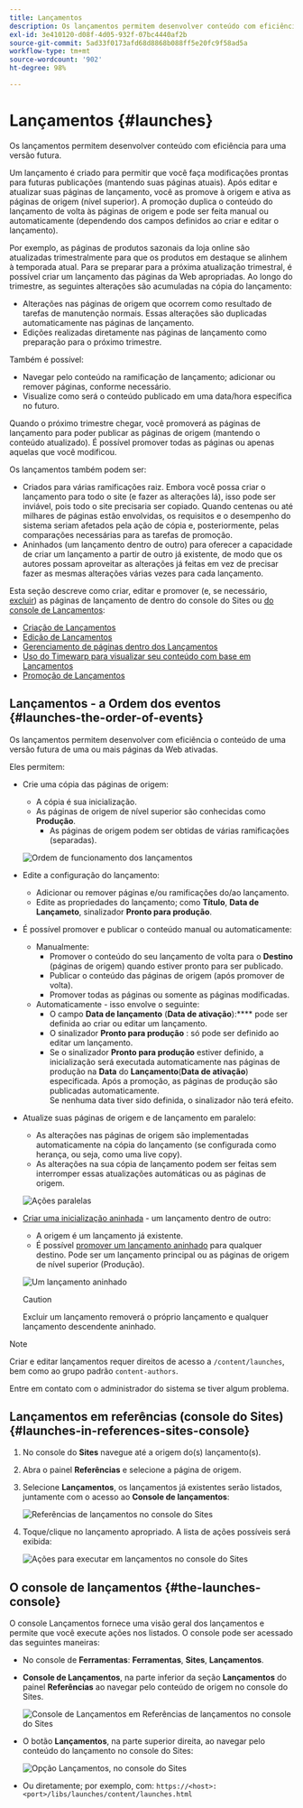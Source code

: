 ```yaml
---
title: Lançamentos
description: Os lançamentos permitem desenvolver conteúdo com eficiência para uma versão futura. Eles permitem fazer alterações prontas para publicação futura, enquanto mantém suas páginas atuais
exl-id: 3e410120-d08f-4d05-932f-07bc4440af2b
source-git-commit: 5ad33f0173afd68d8868b088ff5e20fc9f58ad5a
workflow-type: tm+mt
source-wordcount: '902'
ht-degree: 98%

---
```


# Lançamentos {#launches}

Os lançamentos permitem desenvolver conteúdo com eficiência para uma versão futura.

Um lançamento é criado para permitir que você faça modificações prontas para futuras publicações (mantendo suas páginas atuais). Após editar e atualizar suas páginas de lançamento, você as promove à origem e ativa as páginas de origem (nível superior). A promoção duplica o conteúdo do lançamento de volta às páginas de origem e pode ser feita manual ou automaticamente (dependendo dos campos definidos ao criar e editar o lançamento).

Por exemplo, as páginas de produtos sazonais da loja online são atualizadas trimestralmente para que os produtos em destaque se alinhem à temporada atual. Para se preparar para a próxima atualização trimestral, é possível criar um lançamento das páginas da Web apropriadas. Ao longo do trimestre, as seguintes alterações são acumuladas na cópia do lançamento:

* Alterações nas páginas de origem que ocorrem como resultado de tarefas de manutenção normais. Essas alterações são duplicadas automaticamente nas páginas de lançamento.
* Edições realizadas diretamente nas páginas de lançamento como preparação para o próximo trimestre.

Também é possível:

* Navegar pelo conteúdo na ramificação de lançamento; adicionar ou remover páginas, conforme necessário.
* Visualize como será o conteúdo publicado em uma data/hora específica no futuro.

Quando o próximo trimestre chegar, você promoverá as páginas de lançamento para poder publicar as páginas de origem (mantendo o conteúdo atualizado). É possível promover todas as páginas ou apenas aquelas que você modificou.

Os lançamentos também podem ser:

* Criados para várias ramificações raiz. Embora você possa criar o lançamento para todo o site (e fazer as alterações lá), isso pode ser inviável, pois todo o site precisaria ser copiado. Quando centenas ou até milhares de páginas estão envolvidas, os requisitos e o desempenho do sistema seriam afetados pela ação de cópia e, posteriormente, pelas comparações necessárias para as tarefas de promoção.
* Aninhados (um lançamento dentro de outro) para oferecer a capacidade de criar um lançamento a partir de outro já existente, de modo que os autores possam aproveitar as alterações já feitas em vez de precisar fazer as mesmas alterações várias vezes para cada lançamento.

Esta seção descreve como criar, editar e promover (e, se necessário, [excluir](/help/sites-cloud/authoring/launches/creating.md#deleting-a-launch)) as páginas de lançamento de dentro do console do Sites ou [do console de Lançamentos](#the-launches-console):

* [Criação de Lançamentos](/help/sites-cloud/authoring/launches/creating.md)
* [Edição de Lançamentos](/help/sites-cloud/authoring/launches/editing.md)
* [Gerenciamento de páginas dentro dos Lançamentos](/help/sites-cloud/authoring/launches/managing-pages.md)
* [Uso do Timewarp para visualizar seu conteúdo com base em Lançamentos](/help/sites-cloud/authoring/launches/preview.md)
* [Promoção de Lançamentos](/help/sites-cloud/authoring/launches/promoting.md)

## Lançamentos - a Ordem dos eventos {#launches-the-order-of-events}

Os lançamentos permitem desenvolver com eficiência o conteúdo de uma versão futura de uma ou mais páginas da Web ativadas.

Eles permitem:

* Crie uma cópia das páginas de origem:
   * A cópia é sua inicialização.
   * As páginas de origem de nível superior são conhecidas como **Produção**.
      * As páginas de origem podem ser obtidas de várias ramificações (separadas).

  ![Ordem de funcionamento dos lançamentos](/help/sites-cloud/authoring/assets/launches-order.png)

* Edite a configuração do lançamento:
   * Adicionar ou remover páginas e/ou ramificações do/ao lançamento.
   * Edite as propriedades do lançamento; como **Título**, **Data de Lançameto**, sinalizador **Pronto para produção**.
* É possível promover e publicar o conteúdo manual ou automaticamente:
   * Manualmente:
      * Promover o conteúdo do seu lançamento de volta para o **Destino** (páginas de origem) quando estiver pronto para ser publicado.
      * Publicar o conteúdo das páginas de origem (após promover de volta).
      * Promover todas as páginas ou somente as páginas modificadas.
   * Automaticamente - isso envolve o seguinte:
      * O campo **Data de lançamento** (**Data de ativação**):**** pode ser definida ao criar ou editar um lançamento.
      * O sinalizador **Pronto para produção** : só pode ser definido ao editar um lançamento.
      * Se o sinalizador **Pronto para produção** estiver definido, a inicialização será executada automaticamente nas páginas de produção na **Data** do **Lançamento**(**Data de ativação**) especificada. Após a promoção, as páginas de produção são publicadas automaticamente.\
        Se nenhuma data tiver sido definida, o sinalizador não terá efeito.
* Atualize suas páginas de origem e de lançamento em paralelo:
   * As alterações nas páginas de origem são implementadas automaticamente na cópia do lançamento (se configurada como herança, ou seja, como uma live copy).
   * As alterações na sua cópia de lançamento podem ser feitas sem interromper essas atualizações automáticas ou as páginas de origem.

  ![Ações paralelas](/help/sites-cloud/authoring/assets/launches-parallel.png)

* [Criar uma inicialização aninhada](/help/sites-cloud/authoring/launches/creating.md#creating-a-nested-launch) - um lançamento dentro de outro:
   * A origem é um lançamento já existente.
   * É possível [promover um lançamento aninhado](/help/sites-cloud/authoring/launches/promoting.md#promoting-a-nested-launch) para qualquer destino. Pode ser um lançamento principal ou as páginas de origem de nível superior (Produção).

  ![Um lançamento aninhado](/help/sites-cloud/authoring/assets/launches-nested.png)

  >[!CAUTION]
  >
  >Excluir um lançamento removerá o próprio lançamento e qualquer lançamento descendente aninhado.

>[!NOTE]
>
>Criar e editar lançamentos requer direitos de acesso a `/content/launches`, bem como ao grupo padrão `content-authors`.
>
>Entre em contato com o administrador do sistema se tiver algum problema.

## Lançamentos em referências (console do Sites) {#launches-in-references-sites-console}

1. No console do **Sites** navegue até a origem do(s) lançamento(s).
1. Abra o painel **Referências** e selecione a página de origem.
1. Selecione **Lançamentos**, os lançamentos já existentes serão listados, juntamente com o acesso ao **Console de lançamentos**:

   ![Referências de lançamentos no console do Sites](/help/sites-cloud/authoring/assets/launches-references.png)

1. Toque/clique no lançamento apropriado. A lista de ações possíveis será exibida:

   ![Ações para executar em lançamentos no console do Sites](/help/sites-cloud/authoring/assets/launches-references-actions.png)

## O console de lançamentos {#the-launches-console}

O console Lançamentos fornece uma visão geral dos lançamentos e permite que você execute ações nos listados. O console pode ser acessado das seguintes maneiras:

* No console de **Ferramentas**: **Ferramentas**, **Sites**, **Lançamentos**.

* **Console de Lançamentos**, na parte inferior da seção **Lançamentos** do painel **Referências** ao navegar pelo conteúdo de origem no console do Sites.

  ![Console de Lançamentos em Referências de lançamentos no console do Sites](/help/sites-cloud/authoring/assets/launches-references.png)

* O botão **Lançamentos**, na parte superior direita, ao navegar pelo conteúdo do lançamento no console do Sites:

  ![Opção Lançamentos, no console do Sites](/help/sites-cloud/authoring/assets/launches-console-navigate-launch-content.png)

* Ou diretamente; por exemplo, com:
  `https://<host>:<port>/libs/launches/content/launches.html`

